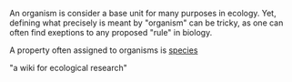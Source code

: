 An organism is consider a base unit for many purposes in ecology. Yet, defining what precisely is meant by "organism" can be tricky, as one can often find exeptions to any proposed "rule" in biology. 


A property often assigned to organisms is [species](species.md)

"a wiki for ecological research"